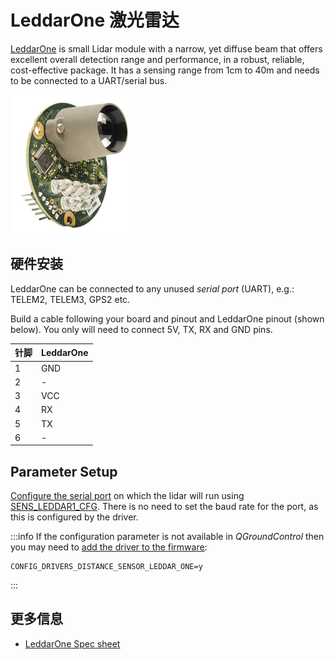 # LeddarOne 激光雷达

[LeddarOne](https://leddartech.com/solutions/leddarone/) is small Lidar module with a narrow, yet diffuse beam that offers excellent overall detection range and performance, in a robust, reliable, cost-effective package.
It has a sensing range from 1cm to 40m and needs to be connected to a UART/serial bus.

<img src="../../assets/hardware/sensors/leddar_one.jpg" alt="LeddarOne Lidar rangefinder" width="200px" />

## 硬件安装

LeddarOne can be connected to any unused _serial port_ (UART), e.g.: TELEM2, TELEM3, GPS2 etc.

Build a cable following your board and pinout and LeddarOne pinout (shown below). You only will need to connect 5V, TX, RX and GND pins.

| 针脚 | LeddarOne |
| -- | --------- |
| 1  | GND       |
| 2  | -         |
| 3  | VCC       |
| 4  | RX        |
| 5  | TX        |
| 6  | -         |

## Parameter Setup

[Configure the serial port](../peripherals/serial_configuration.md) on which the lidar will run using [SENS_LEDDAR1_CFG](../advanced_config/parameter_reference.md#SENS_LEDDAR1_CFG).
There is no need to set the baud rate for the port, as this is configured by the driver.

:::info
If the configuration parameter is not available in _QGroundControl_ then you may need to [add the driver to the firmware](../peripherals/serial_configuration.md#parameter_not_in_firmware):

```plain
CONFIG_DRIVERS_DISTANCE_SENSOR_LEDDAR_ONE=y
```

:::

## 更多信息

- [LeddarOne Spec sheet](https://leddartech.com/app/uploads/dlm_uploads/2021/04/Spec-Sheet_LeddarOne_V10.0_EN-1.pdf)
